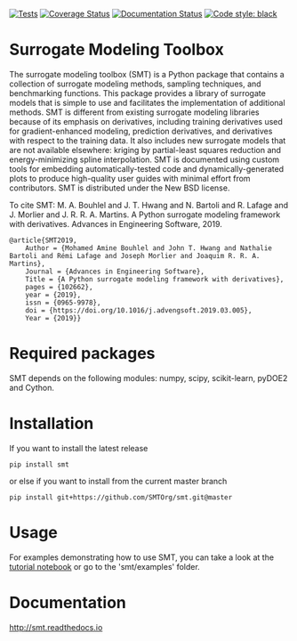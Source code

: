 [![Tests](https://github.com/SMTOrg/smt/workflows/Tests/badge.svg)](https://github.com/SMTorg/smt/actions?query=workflow%3ATests)
[![Coverage Status](https://coveralls.io/repos/github/SMTorg/smt/badge.svg?branch=master)](https://coveralls.io/github/SMTorg/smt?branch=master) 
[![Documentation Status](https://readthedocs.org/projects/smt/badge/?version=latest)](https://smt.readthedocs.io/en/latest/?badge=latest)
[![Code style: black](https://img.shields.io/badge/code%20style-black-000000.svg)](https://github.com/ambv/black)


# Surrogate Modeling Toolbox
The surrogate modeling toolbox (SMT) is a Python package that contains a collection of surrogate modeling methods, sampling techniques, and benchmarking functions. This package provides a library of surrogate models that is simple to use and facilitates the implementation of additional methods.
SMT is different from existing surrogate modeling libraries because of its emphasis on derivatives, including training derivatives used for gradient-enhanced modeling, prediction derivatives, and derivatives with respect to the training data.
It also includes new surrogate models that are not available elsewhere: kriging by partial-least squares reduction and energy-minimizing spline interpolation.
SMT is documented using custom tools for embedding automatically-tested code and dynamically-generated plots to produce high-quality user guides with minimal effort from contributors.
SMT is distributed under the New BSD license.

To cite SMT: M. A. Bouhlel and J. T. Hwang and N. Bartoli and R. Lafage and J. Morlier and J. R. R. A. Martins. A Python surrogate modeling framework with derivatives. Advances in Engineering Software, 2019.

```
@article{SMT2019,
	Author = {Mohamed Amine Bouhlel and John T. Hwang and Nathalie Bartoli and Rémi Lafage and Joseph Morlier and Joaquim R. R. A. Martins},
	Journal = {Advances in Engineering Software},
	Title = {A Python surrogate modeling framework with derivatives},
	pages = {102662},
	year = {2019},
	issn = {0965-9978},
	doi = {https://doi.org/10.1016/j.advengsoft.2019.03.005},
	Year = {2019}}
```

# Required packages
SMT depends on the following modules: numpy, scipy, scikit-learn, pyDOE2 and Cython. 

# Installation
If you want to install the latest release

```
pip install smt
```

or else if you want to install from the current master branch

```
pip install git+https://github.com/SMTOrg/smt.git@master
```

# Usage
For examples demonstrating how to use SMT, you can take a look at the [tutorial notebook](tutorial/SMT_Tutorial.ipynb) or go to the 'smt/examples' folder.

# Documentation
http://smt.readthedocs.io


